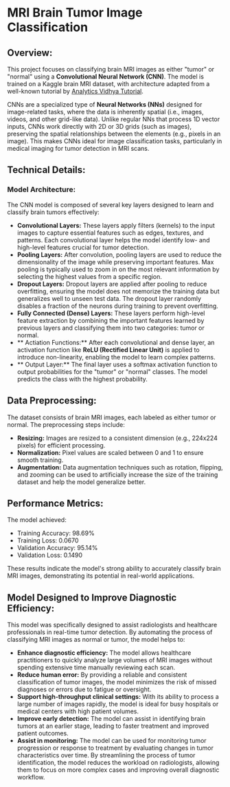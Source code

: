 # MRI Brain Tumor Image Classification
## Overview:
This project focuses on classifying brain MRI images as either "tumor" or "normal" using a **Convolutional Neural Network (CNN)**. The model is trained on a Kaggle brain MRI dataset, with architecture adapted from a well-known tutorial by  [Analytics Vidhya Tutorial](https://www.analyticsvidhya.com/blog/2020/10/create-image-classification-model-python-keras/).

CNNs are a specialized type of **Neural Networks (NNs)** designed for image-related tasks, where the data is inherently spatial (i.e., images, videos, and other grid-like data). Unlike regular NNs that process 1D vector inputs, CNNs work directly with 2D or 3D grids (such as images), preserving the spatial relationships between the elements (e.g., pixels in an image). This makes CNNs ideal for image classification tasks, particularly in medical imaging for tumor detection in MRI scans.

## Technical Details:
### Model Architecture:
The CNN model is composed of several key layers designed to learn and classify brain tumors effectively:
- **Convolutional Layers:** These layers apply filters (kernels) to the input images to capture essential features such as edges, textures, and patterns. Each convolutional layer helps the model identify low- and high-level features crucial for tumor detection.
- **Pooling Layers:** After convolution, pooling layers are used to reduce the dimensionality of the image while preserving important features. Max pooling is typically used to zoom in on the most relevant information by selecting the highest values from a specific region.
- **Dropout Layers:** Dropout layers are applied after pooling to reduce overfitting, ensuring the model does not memorize the training data but generalizes well to unseen test data. The dropout layer randomly disables a fraction of the neurons during training to prevent overfitting.
- **Fully Connected (Dense) Layers:** These layers perform high-level feature extraction by combining the important features learned by previous layers and classifying them into two categories: tumor or normal.
- ** Actiation Functions:** After each convolutional and dense layer, an activation function like **ReLU (Rectified Linear Unit)** is applied to introduce non-linearity, enabling the model to learn complex patterns.
- ** Output Layer:** The final layer uses a softmax activation function to output probabilities for the "tumor" or "normal" classes. The model predicts the class with the highest probability.

## Data Preprocessing:
The dataset consists of brain MRI images, each labeled as either tumor or normal. The preprocessing steps include:
- **Resizing:** Images are resized to a consistent dimension (e.g., 224x224 pixels) for efficient processing.
- **Normalization:** Pixel values are scaled between 0 and 1 to ensure smooth training.
- **Augmentation:** Data augmentation techniques such as rotation, flipping, and zooming can be used to artificially increase the size of the training dataset and help the model generalize better.


## Performance Metrics:
The model achieved:
- Training Accuracy: 98.69%
- Training Loss: 0.0670
- Validation Accuracy: 95.14%
- Validation Loss: 0.1490


These results indicate the model's strong ability to accurately classify brain MRI images, demonstrating its potential in real-world applications.



## Model Designed to Improve Diagnostic Efficiency:
  This model was specifically designed to assist radiologists and healthcare professionals in real-time tumor detection. By automating the process of classifying MRI images as normal or tumor, the model helps to:
  - **Enhance diagnostic efficiency:** The model allows healthcare practitioners to quickly analyze large volumes of MRI images without spending extensive time manually reviewing each scan.
  - **Reduce human error:** By providing a reliable and consistent classification of tumor images, the model minimizes the risk of missed diagnoses or errors due to fatigue or oversight.
  - **Support high-throughput clinical settings:** With its ability to process a large number of images rapidly, the model is ideal for busy hospitals or medical centers with high patient volumes.
  - **Improve early detection:** The model can assist in identifying brain tumors at an earlier stage, leading to faster treatment and improved patient outcomes.
  - **Assist in monitoring:** The model can be used for monitoring tumor progression or response to treatment by evaluating changes in tumor characteristics over time.
By streamlining the process of tumor identification, the model reduces the workload on radiologists, allowing them to focus on more complex cases and improving overall diagnostic workflow.
